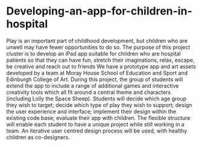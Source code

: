 # Developing-an-app-for-children-in-hospital
Play is an important part of childhood development, but children who are unwell may have fewer opportunities to do so. The purpose of this project cluster is to develop an iPad app suitable for children who are hospital patients so that they can have fun, stretch their imaginations, relax, escape, be creative and reach out to friends  We have a prototype app and art assets developed by a team at Moray House School of Education and Sport and Edinburgh College of Art. During this project, the group of students will extend the app to include a range of additional games and interactive creativity tools which all fit around a central theme and characters (including Lolly the Space Sheep). Students will decide which age group they wish to target; decide which type of play they wish to support; design the user experience and interface; implement their design within the existing code base; evaluate their app with children. The flexible structure will enable each student to have a unique project while still working in a team. An iterative user centred design process will be used, with healthy children as co-designers.
